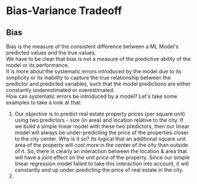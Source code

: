 # Bias-Variance Tradeoff
## Bias
Bias is the measure of the consistent difference between a ML Model's predicted values and the true values.\
We have to be clear that bias is not a measure of the predictive ability of the model or its performance.\
It is more about the systematic errors introduced by the model due to its simplicity or its inability to capture the true relationship between the predictor and predicted variables, such that the model predictions are either constantly underestimated or overestimated.\
How can systematic errors be introduced by a model? Let's take some examples to take a look at that: 
1. Our objective is to predict real estate property prices (per square unit) using two predictors - size (in area) and location relative to the city. If we build a simple linear model with these two predictors, then our linear model will always be under-predicting the price of the properties closer to the city center. Why is it so? Its logical that an additional square unit area of the property will cost more in the center of the city than outside of it. So, there is clearly an interaction between the location & area that will have a joint effect on the unit price of the property. Since our simple linear regression model failed to take this interaction into account, it will constantly end up under-predicting the price of real estate in the city. 
2. 